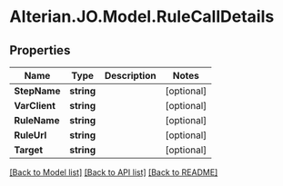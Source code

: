 # Alterian.JO.Model.RuleCallDetails

## Properties

Name | Type | Description | Notes
------------ | ------------- | ------------- | -------------
**StepName** | **string** |  | [optional] 
**VarClient** | **string** |  | [optional] 
**RuleName** | **string** |  | [optional] 
**RuleUrl** | **string** |  | [optional] 
**Target** | **string** |  | [optional] 

[[Back to Model list]](../README.md#documentation-for-models) [[Back to API list]](../README.md#documentation-for-api-endpoints) [[Back to README]](../README.md)

